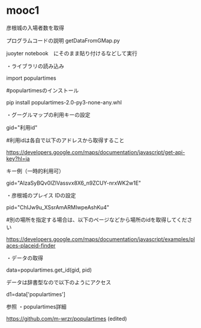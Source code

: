# mooc1
彦根城の入場者数を取得

プログラムコードの説明 getDataFromGMap.py


juoyter notebook　にそのまま貼り付けるなどして実行




・ライブラリの読み込み

 import populartimes


#populartimesのインストール

 pip install  populartimes-2.0-py3-none-any.whl


・グーグルマップの利用キーの設定　

gid="利用id" 

#利用idは各自で以下のアドレスから取得すること

https://developers.google.com/maps/documentation/javascript/get-api-key?hl=ja


キー例（一時的利用可）

gid="AIzaSyBQv0IZlVassvx8X6_n9ZCUY-nrxWK2w1E" 



・彦根城のプレイス IDの設定　

pid="ChIJw9u_XSsrAmARMIwpeAshKu4" 


#別の場所を指定する場合は、以下のページなどから場所のidを取得してください

https://developers.google.com/maps/documentation/javascript/examples/places-placeid-finder



・データの取得

data=populartimes.get_id(gid, pid)

データは辞書型なので以下のようにアクセス

d1=data['populartimes']



参照
・populartimes詳細

https://github.com/m-wrzr/populartimes (edited)



